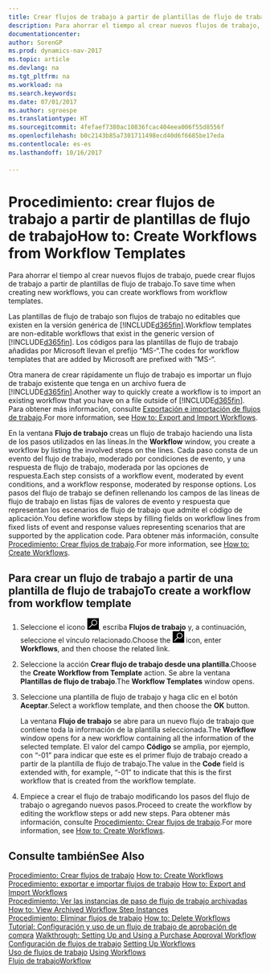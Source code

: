 ```yaml
---
title: Crear flujos de trabajo a partir de plantillas de flujo de trabajo
description: Para ahorrar el tiempo al crear nuevos flujos de trabajo, puede crear flujos de trabajo a partir de plantillas de flujo de trabajo.
documentationcenter: 
author: SorenGP
ms.prod: dynamics-nav-2017
ms.topic: article
ms.devlang: na
ms.tgt_pltfrm: na
ms.workload: na
ms.search.keywords: 
ms.date: 07/01/2017
ms.author: sgroespe
ms.translationtype: HT
ms.sourcegitcommit: 4fefaef7380ac10836fcac404eea006f55d8556f
ms.openlocfilehash: b0c2143b85a7301711498ecd40d6f6685be17eda
ms.contentlocale: es-es
ms.lasthandoff: 10/16/2017

---
```

# <a name="how-to-create-workflows-from-workflow-templates"></a><span data-ttu-id="6afd8-103">Procedimiento: crear flujos de trabajo a partir de plantillas de flujo de trabajo</span><span class="sxs-lookup"><span data-stu-id="6afd8-103">How to: Create Workflows from Workflow Templates</span></span>
<span data-ttu-id="6afd8-104">Para ahorrar el tiempo al crear nuevos flujos de trabajo, puede crear flujos de trabajo a partir de plantillas de flujo de trabajo.</span><span class="sxs-lookup"><span data-stu-id="6afd8-104">To save time when creating new workflows, you can create workflows from workflow templates.</span></span>  

 <span data-ttu-id="6afd8-105">Las plantillas de flujo de trabajo son flujos de trabajo no editables que existen en la versión genérica de [!INCLUDE[d365fin](includes/d365fin_md.md)].</span><span class="sxs-lookup"><span data-stu-id="6afd8-105">Workflow templates are non-editable workflows that exist in the generic version of [!INCLUDE[d365fin](includes/d365fin_md.md)].</span></span> <span data-ttu-id="6afd8-106">Los códigos para las plantillas de flujo de trabajo añadidas por Microsoft llevan el prefijo “MS-“.</span><span class="sxs-lookup"><span data-stu-id="6afd8-106">The codes for workflow templates that are added by Microsoft are prefixed with “MS-“.</span></span>  

 <span data-ttu-id="6afd8-107">Otra manera de crear rápidamente un flujo de trabajo es importar un flujo de trabajo existente que tenga en un archivo fuera de [!INCLUDE[d365fin](includes/d365fin_md.md)].</span><span class="sxs-lookup"><span data-stu-id="6afd8-107">Another way to quickly create a workflow is to import an existing workflow that you have on a file outside of [!INCLUDE[d365fin](includes/d365fin_md.md)].</span></span> <span data-ttu-id="6afd8-108">Para obtener más información, consulte [Exportación e importación de flujos de trabajo](across-how-to-export-and-import-workflows.md).</span><span class="sxs-lookup"><span data-stu-id="6afd8-108">For more information, see [How to: Export and Import Workflows](across-how-to-export-and-import-workflows.md).</span></span>  

<span data-ttu-id="6afd8-109">En la ventana **Flujo de trabajo** creas un flujo de trabajo haciendo una lista de los pasos utilizados en las líneas.</span><span class="sxs-lookup"><span data-stu-id="6afd8-109">In the **Workflow** window, you create a workflow by listing the involved steps on the lines.</span></span> <span data-ttu-id="6afd8-110">Cada paso consta de un evento del flujo de trabajo, moderado por condiciones de evento, y una respuesta de flujo de trabajo, moderada por las opciones de respuesta.</span><span class="sxs-lookup"><span data-stu-id="6afd8-110">Each step consists of a workflow event, moderated by event conditions, and a workflow response, moderated by response options.</span></span> <span data-ttu-id="6afd8-111">Los pasos del flujo de trabajo se definen rellenando los campos de las líneas de flujo de trabajo en listas fijas de valores de evento y respuesta que representan los escenarios de flujo de trabajo que admite el código de aplicación.</span><span class="sxs-lookup"><span data-stu-id="6afd8-111">You define workflow steps by filling fields on workflow lines from fixed lists of event and response values representing scenarios that are supported by the application code.</span></span> <span data-ttu-id="6afd8-112">Para obtener más información, consulte [Procedimiento: Crear flujos de trabajo](across-how-to-create-workflows.md).</span><span class="sxs-lookup"><span data-stu-id="6afd8-112">For more information, see [How to: Create Workflows](across-how-to-create-workflows.md).</span></span>  

## <a name="to-create-a-workflow-from-workflow-template"></a><span data-ttu-id="6afd8-113">Para crear un flujo de trabajo a partir de una plantilla de flujo de trabajo</span><span class="sxs-lookup"><span data-stu-id="6afd8-113">To create a workflow from workflow template</span></span>  
1.  <span data-ttu-id="6afd8-114">Seleccione el icono ![Buscar página o informe](media/ui-search/search_small.png "icono Buscar página o informe"), escriba **Flujos de trabajo** y, a continuación, seleccione el vínculo relacionado.</span><span class="sxs-lookup"><span data-stu-id="6afd8-114">Choose the ![Search for Page or Report](media/ui-search/search_small.png "Search for Page or Report icon") icon, enter **Workflows**, and then choose the related link.</span></span>  
2.  <span data-ttu-id="6afd8-115">Seleccione la acción **Crear flujo de trabajo desde una plantilla**.</span><span class="sxs-lookup"><span data-stu-id="6afd8-115">Choose the **Create Workflow from Template** action.</span></span> <span data-ttu-id="6afd8-116">Se abre la ventana **Plantillas de flujo de trabajo**.</span><span class="sxs-lookup"><span data-stu-id="6afd8-116">The **Workflow Templates** window opens.</span></span>  
3.  <span data-ttu-id="6afd8-117">Seleccione una plantilla de flujo de trabajo y haga clic en el botón **Aceptar**.</span><span class="sxs-lookup"><span data-stu-id="6afd8-117">Select a workflow template, and then choose the **OK** button.</span></span>  

     <span data-ttu-id="6afd8-118">La ventana **Flujo de trabajo** se abre para un nuevo flujo de trabajo que contiene toda la información de la plantilla seleccionada.</span><span class="sxs-lookup"><span data-stu-id="6afd8-118">The **Workflow** window opens for a new workflow containing all the information of the selected template.</span></span> <span data-ttu-id="6afd8-119">El valor del campo **Código** se amplia, por ejemplo, con “-01” para indicar que este es el primer flujo de trabajo creado a partir de la plantilla de flujo de trabajo.</span><span class="sxs-lookup"><span data-stu-id="6afd8-119">The value in the **Code** field is extended with, for example, “-01” to indicate that this is the first workflow that is created from the workflow template.</span></span>  
4.  <span data-ttu-id="6afd8-120">Empiece a crear el flujo de trabajo modificando los pasos del flujo de trabajo o agregando nuevos pasos.</span><span class="sxs-lookup"><span data-stu-id="6afd8-120">Proceed to create the workflow by editing the workflow steps or add new steps.</span></span> <span data-ttu-id="6afd8-121">Para obtener más información, consulte [Procedimiento: Crear flujos de trabajo](across-how-to-create-workflows.md).</span><span class="sxs-lookup"><span data-stu-id="6afd8-121">For more information, see [How to: Create Workflows](across-how-to-create-workflows.md).</span></span>  

## <a name="see-also"></a><span data-ttu-id="6afd8-122">Consulte también</span><span class="sxs-lookup"><span data-stu-id="6afd8-122">See Also</span></span>  
 <span data-ttu-id="6afd8-123">[Procedimiento: Crear flujos de trabajo](across-how-to-create-workflows.md) </span><span class="sxs-lookup"><span data-stu-id="6afd8-123">[How to: Create Workflows](across-how-to-create-workflows.md) </span></span>  
 <span data-ttu-id="6afd8-124">[Procedimiento: exportar e importar flujos de trabajo](across-how-to-export-and-import-workflows.md) </span><span class="sxs-lookup"><span data-stu-id="6afd8-124">[How to: Export and Import Workflows](across-how-to-export-and-import-workflows.md) </span></span>  
 <span data-ttu-id="6afd8-125">[Procedimiento: Ver las instancias de paso de flujo de trabajo archivadas](across-how-to-view-archived-workflow-step-instances.md) </span><span class="sxs-lookup"><span data-stu-id="6afd8-125">[How to: View Archived Workflow Step Instances](across-how-to-view-archived-workflow-step-instances.md) </span></span>  
 <span data-ttu-id="6afd8-126">[Procedimiento: Eliminar flujos de trabajo](across-how-to-delete-workflows.md) </span><span class="sxs-lookup"><span data-stu-id="6afd8-126">[How to: Delete Workflows](across-how-to-delete-workflows.md) </span></span>  
 <span data-ttu-id="6afd8-127">[Tutorial: Configuración y uso de un flujo de trabajo de aprobación de compra](walkthrough-setting-up-and-using-a-purchase-approval-workflow.md) </span><span class="sxs-lookup"><span data-stu-id="6afd8-127">[Walkthrough: Setting Up and Using a Purchase Approval Workflow](walkthrough-setting-up-and-using-a-purchase-approval-workflow.md) </span></span>  
 <span data-ttu-id="6afd8-128">[Configuración de flujos de trabajo](across-set-up-workflows.md) </span><span class="sxs-lookup"><span data-stu-id="6afd8-128">[Setting Up Workflows](across-set-up-workflows.md) </span></span>  
 <span data-ttu-id="6afd8-129">[Uso de flujos de trabajo](across-use-workflows.md) </span><span class="sxs-lookup"><span data-stu-id="6afd8-129">[Using Workflows](across-use-workflows.md) </span></span>  
 [<span data-ttu-id="6afd8-130">Flujo de trabajo</span><span class="sxs-lookup"><span data-stu-id="6afd8-130">Workflow</span></span>](across-workflow.md)   

